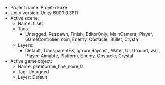 <!-- UNITY CODE ASSIST INSTRUCTIONS START -->
- Project name: Projet-d-axe
- Unity version: Unity 6000.0.38f1
- Active scene:
  - Name: tilset
  - Tags:
    - Untagged, Respawn, Finish, EditorOnly, MainCamera, Player, GameController, coin, Enemy, Obstacle, Bullet, Crystal
  - Layers:
    - Default, TransparentFX, Ignore Raycast, Water, UI, Ground, wall, Player, Aimable, Platform, Enemy, Obstacle, Crystal
- Active game object:
  - Name: plateforme_fine_noire_0
  - Tag: Untagged
  - Layer: Default
<!-- UNITY CODE ASSIST INSTRUCTIONS END -->